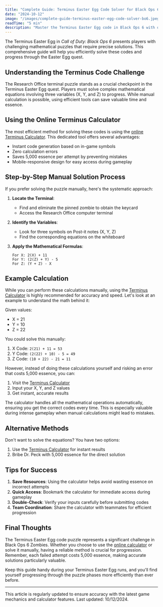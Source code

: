 ```yaml
---
title: "Complete Guide: Terminus Easter Egg Code Solver for Black Ops 6 Zombies"
date: "2024-10-12"
image: "/images/complete-guide-terminus-easter-egg-code-solver-bo6.jpeg"
readTime: "5 min"
description: "Master the Terminus Easter Egg code in Black Ops 6 with our comprehensive guide. Learn how to solve math puzzles efficiently using the online calculator and step-by-step solutions."
---
```


The Terminus Easter Egg in *Call of Duty: Black Ops 6* presents players with challenging mathematical puzzles that require precise solutions. This comprehensive guide will help you efficiently solve these codes and progress through the Easter Egg quest.

## Understanding the Terminus Code Challenge

The Research Office terminal puzzle stands as a crucial checkpoint in the Terminus Easter Egg quest. Players must solve complex mathematical equations involving three variables (X, Y, and Z) to progress. While manual calculation is possible, using efficient tools can save valuable time and essence.

## Using the Online Terminus Calculator

The most efficient method for solving these codes is using the [online Terminus Calculator](https://terminus-calculator.github.io/). This dedicated tool offers several advantages:

- Instant code generation based on in-game symbols
- Zero calculation errors
- Saves 5,000 essence per attempt by preventing mistakes
- Mobile-responsive design for easy access during gameplay

## Step-by-Step Manual Solution Process

If you prefer solving the puzzle manually, here's the systematic approach:

1. **Locate the Terminal**: 
   - Find and eliminate the pinned zombie to obtain the keycard
   - Access the Research Office computer terminal

2. **Identify the Variables**:
   - Look for three symbols on Post-it notes (X, Y, Z)
   - Find the corresponding equations on the whiteboard

3. **Apply the Mathematical Formulas**:
   ```
   For X: 2(X) + 11
   For Y: (2(Z) + Y) - 5
   For Z: (Y + Z) - X
   ```

## Example Calculation

While you can perform these calculations manually, using the [Terminus Calculator](https://terminus-calculator.github.io/) is highly recommended for accuracy and speed. Let's look at an example to understand the math behind it:

Given values:
- X = 21
- Y = 10
- Z = 22

You could solve this manually:
1. X Code: `2(21) + 11 = 53`
2. Y Code: `(2(22) + 10) - 5 = 49`
3. Z Code: `(10 + 22) - 21 = 11`

However, instead of doing these calculations yourself and risking an error that costs 5,000 essence, you can:

1. Visit the [Terminus Calculator](https://terminus-calculator.github.io/)
2. Input your X, Y, and Z values
3. Get instant, accurate results

The calculator handles all the mathematical operations automatically, ensuring you get the correct codes every time. This is especially valuable during intense gameplay when manual calculations might lead to mistakes.

## Alternative Methods

Don't want to solve the equations? You have two options:

1. Use the [Terminus Calculator](https://terminus-calculator.github.io/) for instant results
2. Bribe Dr. Peck with 5,000 essence for the direct solution

## Tips for Success

1. **Save Resources**: Using the calculator helps avoid wasting essence on incorrect attempts
2. **Quick Access**: Bookmark the calculator for immediate access during gameplay
3. **Double-Check**: Verify your inputs carefully before submitting codes
4. **Team Coordination**: Share the calculator with teammates for efficient progression

## Final Thoughts

The Terminus Easter Egg code puzzle represents a significant challenge in Black Ops 6 Zombies. Whether you choose to use the [online calculator](https://terminus-calculator.github.io/) or solve it manually, having a reliable method is crucial for progression. Remember, each failed attempt costs 5,000 essence, making accurate solutions particularly valuable.

Keep this guide handy during your Terminus Easter Egg runs, and you'll find yourself progressing through the puzzle phases more efficiently than ever before.

---

This article is regularly updated to ensure accuracy with the latest game mechanics and calculator features. Last updated: 10/12/2024.